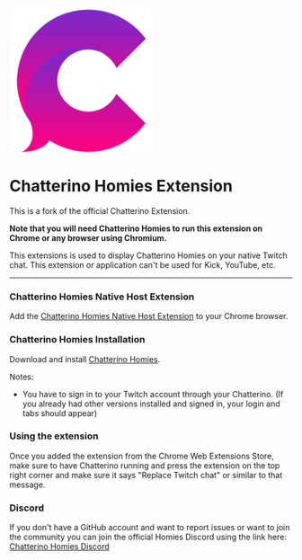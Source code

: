 ![ ](icon.png)
<u></u>

# Chatterino Homies Extension

This is a fork of the official Chatterino Extension. 

**Note that you will need Chatterino Homies to run this extension on Chrome or any browser using Chromium.**

This extensions is used to display Chatterino Homies on your native Twitch chat. This extension or application can't be used for Kick, YouTube, etc. 

---

### Chatterino Homies Native Host Extension

Add the [Chatterino Homies Native Host Extension](https://chromewebstore.google.com/detailchatterino-homies-native/jeoakiicjlpidgckakfalhikagijdfik) to your Chrome browser. 

### Chatterino Homies Installation

Download and install [Chatterino Homies](https://chatterinohomies.com). 

Notes:

- You have to sign in to your Twitch account through your Chatterino. (If you already had other versions installed and signed in, your login and tabs should appear)

### Using the extension

Once you added the extension from the Chrome Web Extensions Store, make sure to have Chatterino running and press the extension on the top right corner and make sure it says "Replace Twitch chat" or similar to that message. 

### Discord

If you don't have a GitHub account and want to report issues or want to join the community you can join the official Homies Discord using the link here: [Chatterino Homies Discord](https://discord.gg/ZPxUUzDjbM)

